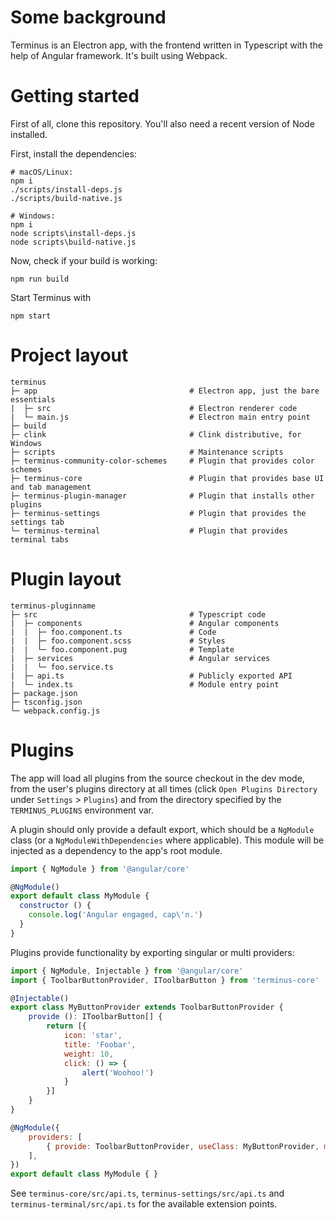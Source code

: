 # Some background

Terminus is an Electron app, with the frontend written in Typescript with the help of Angular framework. It's built using Webpack.

# Getting started

First of all, clone this repository. You'll also need a recent version of Node installed.

First, install the dependencies:

```
# macOS/Linux:
npm i
./scripts/install-deps.js
./scripts/build-native.js

# Windows:
npm i
node scripts\install-deps.js
node scripts\build-native.js
```

Now, check if your build is working:

```
npm run build
```

Start Terminus with

```
npm start
```

# Project layout
```
terminus
├─ app                                  # Electron app, just the bare essentials
|  ├─ src                               # Electron renderer code
|  └─ main.js                           # Electron main entry point
├─ build
├─ clink                                # Clink distributive, for Windows
├─ scripts                              # Maintenance scripts
├─ terminus-community-color-schemes     # Plugin that provides color schemes
├─ terminus-core                        # Plugin that provides base UI and tab management
├─ terminus-plugin-manager              # Plugin that installs other plugins
├─ terminus-settings                    # Plugin that provides the settings tab
└─ terminus-terminal                    # Plugin that provides terminal tabs
```

# Plugin layout
```
terminus-pluginname
├─ src                                  # Typescript code
|  ├─ components                        # Angular components
|  |  ├─ foo.component.ts               # Code
|  |  ├─ foo.component.scss             # Styles
|  |  └─ foo.component.pug              # Template
|  ├─ services                          # Angular services
|  |  └─ foo.service.ts
|  ├─ api.ts                            # Publicly exported API
|  └─ index.ts                          # Module entry point
├─ package.json
├─ tsconfig.json
└─ webpack.config.js                         
```

# Plugins

The app will load all plugins from the source checkout in the dev mode, from the user's plugins directory at all times (click `Open Plugins Directory` under `Settings` > `Plugins`) and from the directory specified by the `TERMINUS_PLUGINS` environment var.

A plugin should only provide a default export, which should be a `NgModule` class (or a `NgModuleWithDependencies` where applicable). This module will be injected as a dependency to the app's root module.

```javascript
import { NgModule } from '@angular/core'

@NgModule()
export default class MyModule {
  constructor () {
    console.log('Angular engaged, cap\'n.')
  }
}
```

Plugins provide functionality by exporting singular or multi providers:


```javascript
import { NgModule, Injectable } from '@angular/core'
import { ToolbarButtonProvider, IToolbarButton } from 'terminus-core'

@Injectable()
export class MyButtonProvider extends ToolbarButtonProvider {
    provide (): IToolbarButton[] {
        return [{
            icon: 'star',
            title: 'Foobar',
            weight: 10,
            click: () => {
                alert('Woohoo!')
            }
        }]
    }
}

@NgModule({
    providers: [
        { provide: ToolbarButtonProvider, useClass: MyButtonProvider, multi: true },
    ],
})
export default class MyModule { }
```


See `terminus-core/src/api.ts`, `terminus-settings/src/api.ts` and `terminus-terminal/src/api.ts` for the available extension points.
